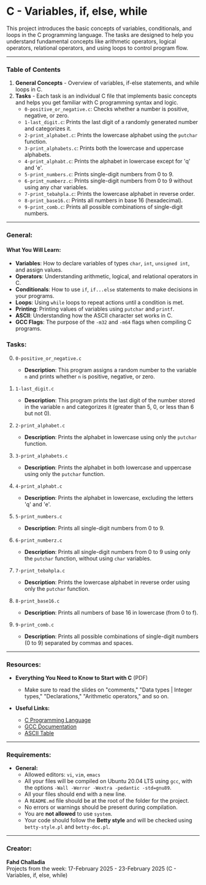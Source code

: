 # C - Variables, if, else, while

This project introduces the basic concepts of variables, conditionals, and loops in the C programming language. The tasks are designed to help you understand fundamental concepts like arithmetic operators, logical operators, relational operators, and using loops to control program flow.

---

### Table of Contents
1. **General Concepts** - Overview of variables, if-else statements, and while loops in C.
2. **Tasks** - Each task is an individual C file that implements basic concepts and helps you get familiar with C programming syntax and logic.
    - `0-positive_or_negative.c`: 
      Checks whether a number is positive, negative, or zero.
    - `1-last_digit.c`: 
      Prints the last digit of a randomly generated number and categorizes it.
    - `2-print_alphabet.c`: 
      Prints the lowercase alphabet using the `putchar` function.
    - `3-print_alphabets.c`: 
      Prints both the lowercase and uppercase alphabets.
    - `4-print_alphabt.c`: 
      Prints the alphabet in lowercase except for 'q' and 'e'.
    - `5-print_numbers.c`: 
      Prints single-digit numbers from 0 to 9.
    - `6-print_numberz.c`: 
      Prints single-digit numbers from 0 to 9 without using any char variables.
    - `7-print_tebahpla.c`: 
      Prints the lowercase alphabet in reverse order.
    - `8-print_base16.c`: 
      Prints all numbers in base 16 (hexadecimal).
    - `9-print_comb.c`: 
      Prints all possible combinations of single-digit numbers.
---

### General:

#### What You Will Learn:
- **Variables**: How to declare variables of types `char`, `int`, `unsigned int`, and assign values.
- **Operators**: Understanding arithmetic, logical, and relational operators in C.
- **Conditionals**: How to use `if`, `if...else` statements to make decisions in your programs.
- **Loops**: Using `while` loops to repeat actions until a condition is met.
- **Printing**: Printing values of variables using `putchar` and `printf`.
- **ASCII**: Understanding how the ASCII character set works in C.
- **GCC Flags**: The purpose of the `-m32` and `-m64` flags when compiling C programs.

### Tasks:

0. `0-positive_or_negative.c`
    - **Description**: This program assigns a random number to the variable `n` and prints whether `n` is positive, negative, or zero.

1. `1-last_digit.c`
    - **Description**: This program prints the last digit of the number stored in the variable `n` and categorizes it (greater than 5, 0, or less than 6 but not 0).

2. `2-print_alphabet.c`
    - **Description**: Prints the alphabet in lowercase using only the `putchar` function.

3. `3-print_alphabets.c`
    - **Description**: Prints the alphabet in both lowercase and uppercase using only the `putchar` function.

4. `4-print_alphabt.c`
    - **Description**: Prints the alphabet in lowercase, excluding the letters 'q' and 'e'.

5. `5-print_numbers.c`
    - **Description**: Prints all single-digit numbers from 0 to 9.

6. `6-print_numberz.c`
    - **Description**: Prints all single-digit numbers from 0 to 9 using only the `putchar` function, without using `char` variables.

7. `7-print_tebahpla.c`
    - **Description**: Prints the lowercase alphabet in reverse order using only the `putchar` function.

8. `8-print_base16.c`
    - **Description**: Prints all numbers of base 16 in lowercase (from 0 to f).

9. `9-print_comb.c`
    - **Description**: Prints all possible combinations of single-digit numbers (0 to 9) separated by commas and spaces.

---

### Resources:

- **Everything You Need to Know to Start with C** (PDF)
    - Make sure to read the slides on "comments," "Data types | Integer types," "Declarations," "Arithmetic operators," and so on.
  
- **Useful Links:**
    - [C Programming Language](https://en.wikipedia.org/wiki/C_(programming_language))
    - [GCC Documentation](https://gcc.gnu.org/)
    - [ASCII Table](https://www.asciitable.com/)

---

### Requirements:

- **General:**
    - Allowed editors: `vi`, `vim`, `emacs`
    - All your files will be compiled on Ubuntu 20.04 LTS using `gcc`, with the options `-Wall -Werror -Wextra -pedantic -std=gnu89`.
    - All your files should end with a new line.
    - A `README.md` file should be at the root of the folder for the project.
    - No errors or warnings should be present during compilation.
    - You are **not allowed** to use `system`.
    - Your code should follow the **Betty style** and will be checked using `betty-style.pl` and `betty-doc.pl`.

---

### Creator:
**Fahd Challadia**  
Projects from the week: 17-February 2025 - 23-February 2025 (C - Variables, if, else, while)
